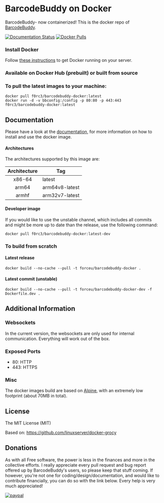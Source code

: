 # BarcodeBuddy on Docker

BarcodeBuddy- now containerized! This is the docker repo of [BarcodeBuddy](https://github.com/Forceu/barcodebuddy).

[![Documentation Status](https://readthedocs.org/projects/barcodebuddy-documentation/badge/?version=latest)](https://barcodebuddy-documentation.readthedocs.io/en/latest/?badge=latest)
[![Docker Pulls](https://img.shields.io/docker/pulls/f0rc3/barcodebuddy-docker.svg)](https://hub.docker.com/r/f0rc3/barcodebuddy-docker/)

### Install Docker

Follow [these instructions](https://docs.docker.com/engine/installation/) to get Docker running on your server.

### Available on Docker Hub (prebuilt) or built from source

### To pull the latest images to your machine:

```
docker pull f0rc3/barcodebuddy-docker:latest
docker run -d -v bbconfig:/config -p 80:80 -p 443:443 f0rc3/barcodebuddy-docker:latest
```

## Documentation

Please have a look at the [documentation](https://barcodebuddy-documentation.readthedocs.io/en/latest/), for more information on how to install and use the docker image.

#### Architectures

The architectures supported by this image are:

| Architecture | Tag |
| :----: | --- |
| x86-64 | latest |
| arm64 | arm64v8-latest |
| armhf | arm32v7-latest |

#### Developer image

If you would like to use the unstable channel, which includes all commits and might be more up to date than the release, use the following command:

```
docker pull f0rc3/barcodebuddy-docker:latest-dev
```

### To build from scratch

#### Latest release
```
docker build --no-cache --pull -t forceu/barcodebuddy-docker .
```
#### Latest commit (unstable)
```
docker build --no-cache --pull -t forceu/barcodebuddy-docker-dev -f Dockerfile.dev .
```

## Additional Information

### Websockets

In the current version, the websockets are only used for internal communication. Everything will work out of the box.

### Exposed Ports

 - 80:    HTTP
 - 443:   HTTPS

### Misc

The docker images build are based on [Alpine](https://hub.docker.com/_/alpine/), with an extremely low footprint (about 70MB in total).

## License
The MIT License (MIT)

Based on: https://github.com/linuxserver/docker-grocy

## Donations

As with all Free software, the power is less in the finances and more in the collective efforts. I really appreciate every pull request and bug report offered up by BarcodeBuddy's users, so please keep that stuff coming. If however, you're not one for coding/design/documentation, and would like to contribute financially, you can do so with the link below. Every help is very much appreciated!

[![paypal](https://img.shields.io/badge/Donate-PayPal-green.svg)](https://www.paypal.com/cgi-bin/webscr?cmd=_donations&business=donate@bulling.mobi&lc=US&item_name=BarcodeBuddy&no_note=0&cn=&currency_code=EUR&bn=PP-DonationsBF:btn_donateCC_LG.gif:NonHosted)
